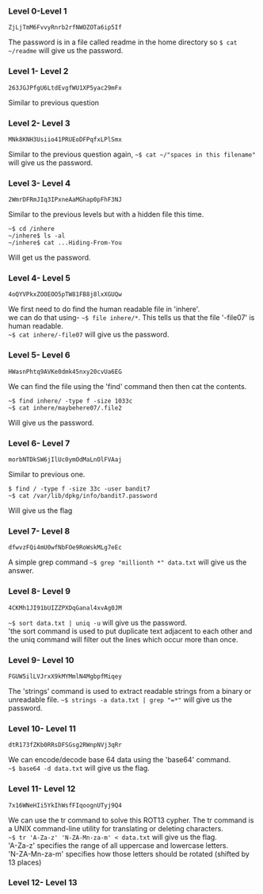 ### Level 0-Level 1
```ZjLjTmM6FvvyRnrb2rfNWOZOTa6ip5If```

The password is in a file called readme in the home directory so ```$ cat ~/readme``` will give us the password.  

### Level 1- Level 2
```263JGJPfgU6LtdEvgfWU1XP5yac29mFx```

Similar to previous question

### Level 2- Level 3
```MNk8KNH3Usiio41PRUEoDFPqfxLPlSmx```

Similar to the previous question again, ```~$ cat ~/"spaces in this filename"``` will give us the password. 

### Level 3- Level 4
```2WmrDFRmJIq3IPxneAaMGhap0pFhF3NJ```

Similar to the previous levels but with a hidden file this time.  
```
~$ cd /inhere
~/inhere$ ls -al
~/inhere$ cat ...Hiding-From-You
```
Will get us the password.  

### Level 4- Level 5
```4oQYVPkxZOOEOO5pTW81FB8j8lxXGUQw```

We first need to do find the human readable file in 'inhere'.  
we can do that using- ```~$ file inhere/*```. This tells us that the file '-file07' is human readable.  
```~$ cat inhere/-file07``` will give us the password.  

### Level 5- Level 6
```HWasnPhtq9AVKe0dmk45nxy20cvUa6EG```

We can find the file using the 'find' command then then cat the contents.  
```
~$ find inhere/ -type f -size 1033c
~$ cat inhere/maybehere07/.file2
```  
Will give us the password.  

### Level 6- Level 7
```morbNTDkSW6jIlUc0ymOdMaLnOlFVAaj```

Similar to previous one.  
```
$ find / -type f -size 33c -user bandit7
~$ cat /var/lib/dpkg/info/bandit7.password
```  
Will give us the flag

### Level 7- Level 8
```dfwvzFQi4mU0wfNbFOe9RoWskMLg7eEc```

A simple grep command ```~$ grep "millionth *" data.txt``` will give us the answer.  

### Level 8- Level 9
```4CKMh1JI91bUIZZPXDqGanal4xvAg0JM```

```~$ sort data.txt | uniq -u``` will give us the password.  
'the sort command is used to put duplicate text adjacent to each other and the uniq command will filter out the lines which occur more than once.  

### Level 9- Level 10
```FGUW5ilLVJrxX9kMYMmlN4MgbpfMiqey```

The 'strings' command is used to extract readable strings from a binary or unreadable file.
```~$ strings -a data.txt | grep "=*"``` will give us the password.  

### Level 10- Level 11
```dtR173fZKb0RRsDFSGsg2RWnpNVj3qRr```

We can encode/decode base 64 data using the 'base64' command.  
```~$ base64 -d data.txt``` will give us the flag.

### Level 11- Level 12
```7x16WNeHIi5YkIhWsfFIqoognUTyj9Q4```

We can use the tr command to solve this ROT13 cypher. The tr command is a UNIX command-line utility for translating or deleting characters.  
```~$ tr 'A-Za-z' 'N-ZA-Mn-za-m' < data.txt``` will give us the flag.  
'A-Za-z' specifies the range of all uppercase and lowercase letters.  
'N-ZA-Mn-za-m' specifies how those letters should be rotated (shifted by 13 places)  

### Level 12- Level 13
```
